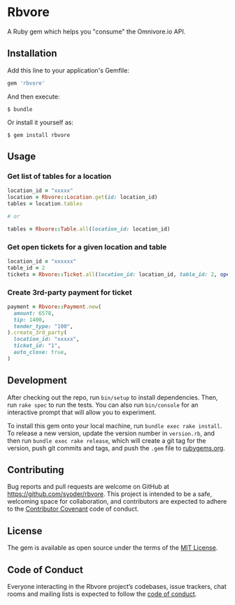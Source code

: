 # Rbvore

A Ruby gem which helps you "consume" the Omnivore.io API.

## Installation

Add this line to your application's Gemfile:

```ruby
gem 'rbvore'
```

And then execute:

    $ bundle

Or install it yourself as:

    $ gem install rbvore

## Usage

### Get list of tables for a location

```rb
location_id = "xxxxx"
location = Rbvore::Location.get(id: location_id)
tables = location.tables

# or

tables = Rbvore::Table.all(location_id: location_id)
```

### Get open tickets for a given location and table
```rb
location_id = "xxxxxx"
table_id = 2
tickets = Rbvore::Ticket.all(location_id: location_id, table_id: 2, open: true)
```

### Create 3rd-party payment for ticket
```rb
payment = Rbvore::Payment.new(
  amount: 6578,
  tip: 1400,
  tender_type: "100",
).create_3rd_party(
  location_id: "xxxxx",
  ticket_id: "1",
  auto_close: true,
)
```

## Development

After checking out the repo, run `bin/setup` to install dependencies. Then, run `rake spec` to run the tests. You can also run `bin/console` for an interactive prompt that will allow you to experiment.

To install this gem onto your local machine, run `bundle exec rake install`. To release a new version, update the version number in `version.rb`, and then run `bundle exec rake release`, which will create a git tag for the version, push git commits and tags, and push the `.gem` file to [rubygems.org](https://rubygems.org).

## Contributing

Bug reports and pull requests are welcome on GitHub at https://github.com/syoder/rbvore. This project is intended to be a safe, welcoming space for collaboration, and contributors are expected to adhere to the [Contributor Covenant](http://contributor-covenant.org) code of conduct.

## License

The gem is available as open source under the terms of the [MIT License](https://opensource.org/licenses/MIT).

## Code of Conduct

Everyone interacting in the Rbvore project’s codebases, issue trackers, chat rooms and mailing lists is expected to follow the [code of conduct](https://github.com/syoder/rbvore/blob/master/CODE_OF_CONDUCT.md).
